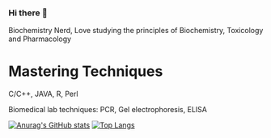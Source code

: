 ### Hi there 👋

 Biochemistry Nerd, Love studying the principles of Biochemistry, Toxicology and Pharmacology

# Mastering Techniques
C/C++, JAVA, R, Perl 

Biomedical lab techniques: PCR, Gel electrophoresis, ELISA

[![Anurag's GitHub stats](https://github-readme-stats.vercel.app/api?username=FongBiostats)](https://github.com/anuraghazra/github-readme-stats)
[![Top Langs](https://github-readme-stats.vercel.app/api/top-langs/?username=FongBiostats&langs_count=8)](https://github.com/anuraghazra/github-readme-stats)
